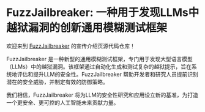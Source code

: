 # FuzzJailbreaker: 一种用于发现LLMs中越狱漏洞的创新通用模糊测试框架

欢迎来到 [FuzzJailbreaker](https://github.com/lbw15507/FuzzJailbreaker) 的宣传介绍页源代码仓库！

FuzzJailbreaker 是一种新型的通用模糊测试框架，专门用于发现大型语言模型（LLMs）中的越狱漏洞。该框架通过自动化生成和测试复杂的越狱提示，旨在系统地评估和提升LLM的安全性。FuzzJailbreaker 帮助开发者和研究人员提前识别潜在的安全威胁，并制定有效的防御策略。

我们相信，FuzzJailbreaker 将为LLM的安全性研究和应用设立新的基准，为打造一个更安全、更可控的人工智能未来贡献力量。